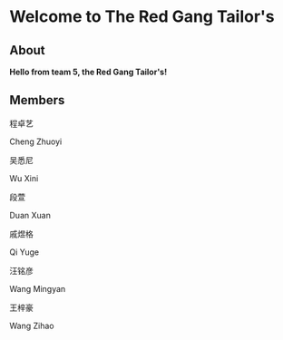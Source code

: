 # Welcome to The Red Gang Tailor's

## About

**Hello from team 5, the Red Gang Tailor's!**

## Members

<div class="three-in-a-row">
    <div class="memberCard">
        <div id="czy"></div>
        <p>程卓艺</p>
        <p>Cheng Zhuoyi</p>
    </div>
    <div class="memberCard">
        <div id="wxn"></div>
        <p>吴悉尼</p>
        <p>Wu Xini</p>
    </div>
    <div class="memberCard">
        <div id="dx"></div>
        <p>段萱</p>
        <p>Duan Xuan</p>
    </div>
    <div class="memberCard">
        <div id="qyg"></div>
        <p>戚煜格</p>
        <p>Qi Yuge</p>
    </div>
    <div class="memberCard">
        <div id="wmy"></div>
        <p>汪铭彦</p>
        <p>Wang Mingyan</p>
    </div>
    <div class="memberCard">
        <div id="wzh"></div>
        <p>王梓豪</p>
        <p>Wang Zihao</p>
    </div>
</div>
